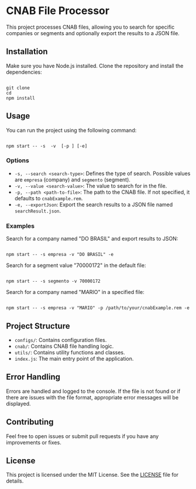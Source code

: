# CNAB File Processor

This project processes CNAB files, allowing you to search for specific companies or segments and optionally export the results to a JSON file.

## Installation

Make sure you have Node.js installed. Clone the repository and install the dependencies:

<code>
git clone <repository-url>
cd <repository-directory>
npm install
</code>

## Usage

You can run the project using the following command:

<code>
npm start -- -s <search-type> -v <search-value> [-p <path-to-file>] [-e]
</code>

### Options

- `-s, --search <search-type>`: Defines the type of search. Possible values are `empresa` (company) and `segmento` (segment).
- `-v, --value <search-value>`: The value to search for in the file.
- `-p, --path <path-to-file>`: The path to the CNAB file. If not specified, it defaults to `cnabExample.rem`.
- `-e, --exportJson`: Export the search results to a JSON file named `searchResult.json`.

### Examples

Search for a company named "DO BRASIL" and export results to JSON:

<code>
npm start -- -s empresa -v "DO BRASIL" -e
</code>

Search for a segment value "70000172" in the default file:

<code>
npm start -- -s segmento -v 70000172
</code>

Search for a company named "MARIO" in a specified file:

<code>
npm start -- -s empresa -v "MARIO" -p /path/to/your/cnabExample.rem -e
</code>

## Project Structure

- `configs/`: Contains configuration files.
- `cnab/`: Contains CNAB file handling logic.
- `utils/`: Contains utility functions and classes.
- `index.js`: The main entry point of the application.

## Error Handling

Errors are handled and logged to the console. If the file is not found or if there are issues with the file format, appropriate error messages will be displayed.

## Contributing

Feel free to open issues or submit pull requests if you have any improvements or fixes.

## License

This project is licensed under the MIT License. See the [LICENSE](LICENSE) file for details.
